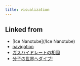 ```yaml
---
title: visualization
---
```

## Linked from

* [Ice Nanotube](/Ice Nanotube)
* [navigation](/navigation)
* [ガスハイドレートの相図](/ガスハイドレートの相図)
* [分子の世界へダイブ!](/分子の世界へダイブ!)
